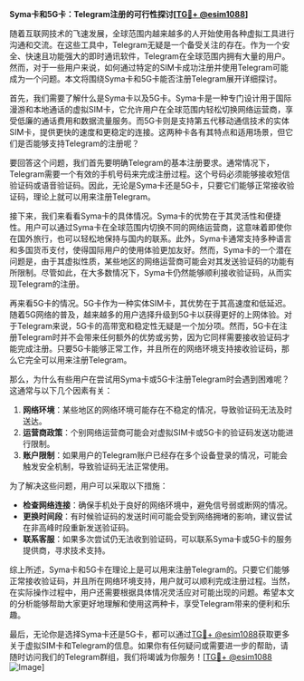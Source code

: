**Syma卡和5G卡：Telegram注册的可行性探讨[[TG💪+ @esim1088](https://t.me/s/esim1088)]**

随着互联网技术的飞速发展，全球范围内越来越多的人开始使用各种虚拟工具进行沟通和交流。在这些工具中，Telegram无疑是一个备受关注的存在。作为一个安全、快速且功能强大的即时通讯软件，Telegram在全球范围内拥有大量的用户。然而，对于一些用户来说，如何通过特定的SIM卡成功注册并使用Telegram可能成为一个问题。本文将围绕Syma卡和5G卡能否注册Telegram展开详细探讨。

首先，我们需要了解什么是Syma卡以及5G卡。Syma卡是一种专门设计用于国际漫游和本地通话的虚拟SIM卡，它允许用户在全球范围内轻松切换网络运营商，享受低廉的通话费用和数据流量服务。而5G卡则是支持第五代移动通信技术的实体SIM卡，提供更快的速度和更稳定的连接。这两种卡各有其特点和适用场景，但它们是否能够支持Telegram的注册呢？

要回答这个问题，我们首先要明确Telegram的基本注册要求。通常情况下，Telegram需要一个有效的手机号码来完成注册过程。这个号码必须能够接收短信验证码或语音验证码。因此，无论是Syma卡还是5G卡，只要它们能够正常接收验证码，理论上就可以用来注册Telegram。

接下来，我们来看看Syma卡的具体情况。Syma卡的优势在于其灵活性和便捷性。用户可以通过Syma卡在全球范围内切换不同的网络运营商，这意味着即使你在国外旅行，也可以轻松地保持与国内的联系。此外，Syma卡通常支持多种语言和多国货币支付，使得国际用户的使用体验更加友好。然而，Syma卡的一个潜在问题是，由于其虚拟性质，某些地区的网络运营商可能会对其发送验证码的功能有所限制。尽管如此，在大多数情况下，Syma卡仍然能够顺利接收验证码，从而实现Telegram的注册。

再来看5G卡的情况。5G卡作为一种实体SIM卡，其优势在于其高速度和低延迟。随着5G网络的普及，越来越多的用户选择升级到5G卡以获得更好的上网体验。对于Telegram来说，5G卡的高带宽和稳定性无疑是一个加分项。然而，5G卡在注册Telegram时并不会带来任何额外的优势或劣势，因为它同样需要接收验证码才能完成注册。只要5G卡能够正常工作，并且所在的网络环境支持接收验证码，那么它完全可以用来注册Telegram。

那么，为什么有些用户在尝试用Syma卡或5G卡注册Telegram时会遇到困难呢？这通常与以下几个因素有关：

1. **网络环境**：某些地区的网络环境可能存在不稳定的情况，导致验证码无法及时送达。
2. **运营商政策**：个别网络运营商可能会对虚拟SIM卡或5G卡的验证码发送功能进行限制。
3. **账户限制**：如果用户的Telegram账户已经存在多个设备登录的情况，可能会触发安全机制，导致验证码无法正常使用。

为了解决这些问题，用户可以采取以下措施：

- **检查网络连接**：确保手机处于良好的网络环境中，避免信号弱或断网的情况。
- **更换时间段**：有时候验证码的发送时间可能会受到网络拥堵的影响，建议尝试在非高峰时段重新发送验证码。
- **联系客服**：如果多次尝试仍无法收到验证码，可以联系Syma卡或5G卡的服务提供商，寻求技术支持。

综上所述，Syma卡和5G卡在理论上是可以用来注册Telegram的。只要它们能够正常接收验证码，并且所在网络环境支持，用户就可以顺利完成注册过程。当然，在实际操作过程中，用户还需要根据具体情况灵活应对可能出现的问题。希望本文的分析能够帮助大家更好地理解和使用这两种卡，享受Telegram带来的便利和乐趣。

最后，无论你是选择Syma卡还是5G卡，都可以通过[TG💪+ @esim1088](https://t.me/s/esim1088)获取更多关于虚拟SIM卡和Telegram的信息。如果你有任何疑问或需要进一步的帮助，请随时访问我们的Telegram群组，我们将竭诚为你服务！[[TG💪+ @esim1088](https://t.me/s/esim1088) ![Image](https://i.postimg.cc/4NQfJmqS/Snipaste-2025-05-13-00-14-12.png)]